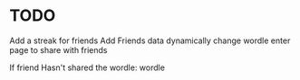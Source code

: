 # TODO

Add a streak for friends
Add Friends data 
dynamically change wordle enter page to share with friends

If friend Hasn't shared the wordle:
    wordle 